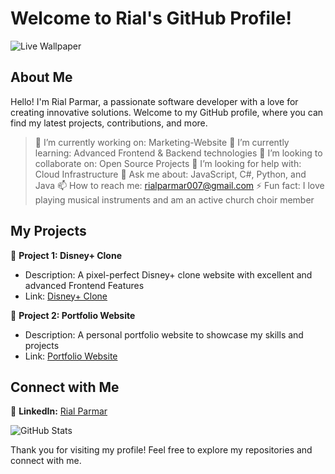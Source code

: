 # Welcome to Rial's GitHub Profile!

![Live Wallpaper](https://media.giphy.com/media/l0HlQ7LRal9ZzTyLe/giphy.gif)

## About Me

Hello! I'm Rial Parmar, a passionate software developer with a love for creating innovative solutions. Welcome to my GitHub profile, where you can find my latest projects, contributions, and more.

> 🔭 I’m currently working on: Marketing-Website
> 🌱 I’m currently learning: Advanced Frontend & Backend technologies
> 👯 I’m looking to collaborate on: Open Source Projects
> 🤔 I’m looking for help with: Cloud Infrastructure
> 💬 Ask me about: JavaScript, C#, Python, and Java
> 📫 How to reach me: rialparmar007@gmail.com
> ⚡ Fun fact: I love playing musical instruments and am an active church choir member

## My Projects

📂 **Project 1: Disney+ Clone**
   - Description: A pixel-perfect Disney+ clone website with excellent and advanced Frontend Features
   - Link: [Disney+ Clone](https://disney-clone-rial1777.vercel.app/)

📂 **Project 2: Portfolio Website**
   - Description: A personal portfolio website to showcase my skills and projects
   - Link: [Portfolio Website](https://rialparmar1777.github.io/)

## Connect with Me

🔗 **LinkedIn:** [Rial Parmar](https://www.linkedin.com/in/rial-p-886b38145/)

![GitHub Stats](https://github-readme-stats.vercel.app/api?username=rialparmar1777&show_icons=true&theme=radical)

Thank you for visiting my profile! Feel free to explore my repositories and connect with me.
